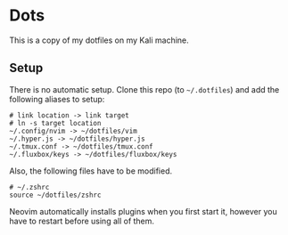 # Dots

This is a copy of my dotfiles on my Kali machine.

## Setup

There is no automatic setup. Clone this repo (to `~/.dotfiles`) and add the following aliases to setup:

```shell
# link location -> link target
# ln -s target location
~/.config/nvim -> ~/dotfiles/vim
~/.hyper.js -> ~/dotfiles/hyper.js
~/.tmux.conf -> ~/dotfiles/tmux.conf
~/.fluxbox/keys -> ~/dotfiles/fluxbox/keys
```

Also, the following files have to be modified.

```shell
# ~/.zshrc
source ~/dotfiles/zshrc
```

Neovim automatically installs plugins when you first start it, however you have to restart before using all of them. 
